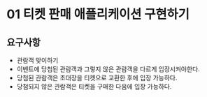# 01 티켓 판매 애플리케이션 구현하기

## 요구사항

- 관람객 맞이하기
- 이벤트에 당첨된 관람객과 그렇지 않은 관람객을 다르게 입장시켜야한다.
- 당첨된 관람객은 초대장을 티켓으로 교환한 후에 입장 가능하다.
- 당첨되지 않은 관람객은 티켓을 구매한 다음에 입장 가능하다.